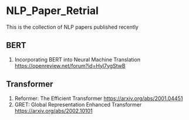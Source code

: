 # NLP_Paper_Retrial
This is the collection of NLP papers published recently

## BERT
  1. Incorporating BERT into Neural Machine Translation https://openreview.net/forum?id=Hyl7ygStwB


## Transformer
  1. Reformer: The Efficient Transformer https://arxiv.org/abs/2001.04451
  2. GRET: Global Representation Enhanced Transformer https://arxiv.org/abs/2002.10101
